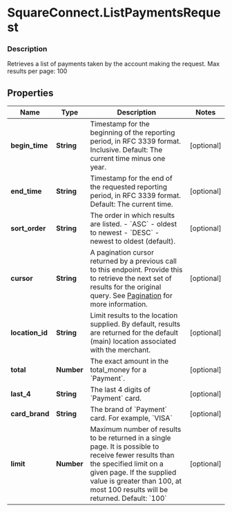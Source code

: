 # SquareConnect.ListPaymentsRequest

### Description

Retrieves a list of payments taken by the account making the request.  Max results per page: 100

## Properties
Name | Type | Description | Notes
------------ | ------------- | ------------- | -------------
**begin_time** | **String** | Timestamp for the beginning of the reporting period, in RFC 3339 format. Inclusive. Default: The current time minus one year. | [optional] 
**end_time** | **String** | Timestamp for the end of the requested reporting period, in RFC 3339 format.  Default: The current time. | [optional] 
**sort_order** | **String** | The order in which results are listed. - &#x60;ASC&#x60; - oldest to newest - &#x60;DESC&#x60; - newest to oldest (default). | [optional] 
**cursor** | **String** | A pagination cursor returned by a previous call to this endpoint. Provide this to retrieve the next set of results for the original query.  See [Pagination](https://developer.squareup.com/docs/basics/api101/pagination) for more information. | [optional] 
**location_id** | **String** | Limit results to the location supplied. By default, results are returned for the default (main) location associated with the merchant. | [optional] 
**total** | **Number** | The exact amount in the total_money for a &#x60;Payment&#x60;. | [optional] 
**last_4** | **String** | The last 4 digits of &#x60;Payment&#x60; card. | [optional] 
**card_brand** | **String** | The brand of &#x60;Payment&#x60; card. For example, &#x60;VISA&#x60; | [optional] 
**limit** | **Number** | Maximum number of results to be returned in a single page. It is possible to receive fewer results than the specified limit on a given page.  If the supplied value is greater than 100, at most 100 results will be returned.  Default: &#x60;100&#x60; | [optional] 


